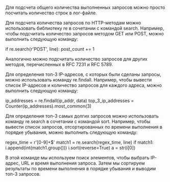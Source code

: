 Для подсчета общего количества выполненных запросов можно просто посчитать количество строк в лог-файле.

Для подсчета количества запросов по HTTP-методам можно использовать библиотеку re в сочетании с командой search. Например, чтобы подсчитать количество запросов методом GET или POST, можно выполнить следующую команду:

if re.search(r'POST', line):
  post_count += 1

Аналогично можно подсчитать количество запросов для других методов, перечисленных в RFC 7231 и RFC 5789.

Для определения топ-3 IP-адресов, с которых были сделаны запросы, можно использовать команду re.findall. Например, чтобы вывести список IP-адресов и количество запросов для каждого адреса, можно выполнить следующую команду:

ip_addresses = re.findall(ip_addr, data)
  top_3_ip_addresses = Counter(ip_addresses).most_common(3)

Для определения топ-3 самых долгих запросов можно использовать команду re.search в сочетании с командой sort. Например, чтобы вывести список запросов, отсортированных по времени выполнения в порядке убывания, можно выполнить следующую команду:

regex_time = r'[0-9]+$'
match1 = re.search(regex_time, line)
  if match1:
    i.append(int(match1.group()))
i.sort(reverse=True)
a = str(i[0])

В этой команде мы используем поиск элементов, чтобы выбрать IP-адрес, URL и время выполнения запроса. Затем мы сортируем результаты по времени выполнения в порядке убывания и выводим топ-3 запросов.
